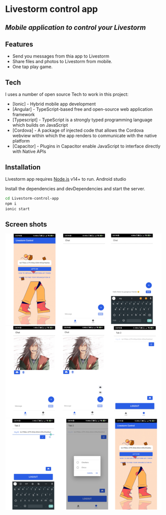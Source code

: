 # Livestorm control app
## _Mobile application to control your Livestorm_


## Features

- Send you messages from thia app to Livestorm
- Share files and photos to Livestorm from mobile.
- One tap play game.

## Tech

I uses a number of open source Tech to work in this project:

- [Ionic] - Hybrid mobile app development
- [Angular] - TypeScript-based free and open-source web application framework
- [Typescript] - TypeScript is a strongly typed programming language which builds on JavaScript
- [Cordova] - A package of injected code that allows the Cordova webview within which the app renders to communicate with the native platform
- [Capacitor] - Plugins in Capacitor enable JavaScript to interface directly with Native APIs


## Installation

Livestorm app requires [Node.js](https://nodejs.org/) v14+ to run.
Android studio

Install the dependencies and devDependencies and start the server.

```sh
cd Livestorm-control-app
npm i
ionic start
```


## Screen shots
<img src="https://github.com/2112akilesh/Livestorm-control-app/blob/main/src/assets/readme/slider%201.jpg" />
<img src="https://github.com/2112akilesh/Livestorm-control-app/blob/main/src/assets/readme/slider%202.jpg" />
<img src="https://github.com/2112akilesh/Livestorm-control-app/blob/main/src/assets/readme/slider%203.jpg" />